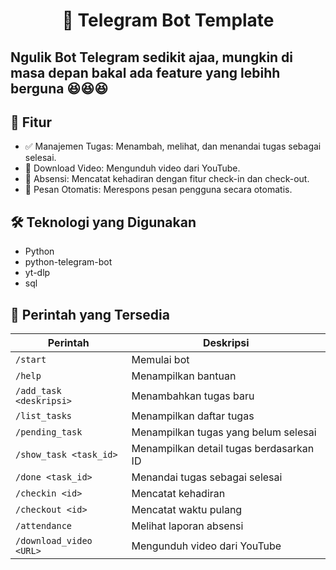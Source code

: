 <h1 align="center">🤖 Telegram Bot Template</h1>

<h2> Ngulik Bot Telegram sedikit ajaa, mungkin di masa depan bakal ada feature yang lebihh berguna 😆😆😆</h2>

## 🚀 Fitur

- ✅ Manajemen Tugas: Menambah, melihat, dan menandai tugas sebagai selesai.
- 🎥 Download Video: Mengunduh video dari YouTube.
- 📅 Absensi: Mencatat kehadiran dengan fitur check-in dan check-out.
- 📩 Pesan Otomatis: Merespons pesan pengguna secara otomatis.

## 🛠 Teknologi yang Digunakan

- Python
- python-telegram-bot
- yt-dlp
- sql

## 📜 Perintah yang Tersedia

  <table>
  <thead>
    <tr>
      <th>Perintah</th>
      <th>Deskripsi</th>
    </tr>
  </thead>
  <tbody>
    <tr>
      <td><code>/start</code></td>
      <td>Memulai bot</td>
    </tr>
    <tr>
      <td><code>/help</code></td>
      <td>Menampilkan bantuan</td>
    </tr>
    <tr>
      <td><code>/add_task &lt;deskripsi&gt;</code></td>
      <td>Menambahkan tugas baru</td>
    </tr>
    <tr>
      <td><code>/list_tasks</code></td>
      <td>Menampilkan daftar tugas</td>
    </tr>
    <tr>
      <td><code>/pending_task</code></td>
      <td>Menampilkan tugas yang belum selesai</td>
    </tr>
    <tr>
      <td><code>/show_task &lt;task_id&gt;</code></td>
      <td>Menampilkan detail tugas berdasarkan ID</td>
    </tr>
    <tr>
      <td><code>/done &lt;task_id&gt;</code></td>
      <td>Menandai tugas sebagai selesai</td>
    </tr>
    <tr>
      <td><code>/checkin &lt;id&gt;</code></td>
      <td>Mencatat kehadiran</td>
    </tr>
    <tr>
      <td><code>/checkout &lt;id&gt;</code></td>
      <td>Mencatat waktu pulang</td>
    </tr>
    <tr>
      <td><code>/attendance</code></td>
      <td>Melihat laporan absensi</td>
    </tr>
    <tr>
      <td><code>/download_video &lt;URL&gt;</code></td>
      <td>Mengunduh video dari YouTube</td>
    </tr>
  </tbody>
</table>

